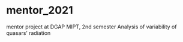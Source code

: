 # mentor_2021
mentor project at DGAP MIPT, 2nd semester
Analysis of variability of quasars’ radiation
